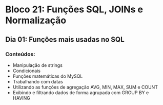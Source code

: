 # Bloco 21: Funções SQL, JOINs e Normalização
## Dia 01: Funções mais usadas no SQL
### Conteúdos:

* Manipulação de strings
* Condicionais
* Funções matemáticas do MySQL
* Trabalhando com datas
* Utilizando as funções de agregação AVG, MIN, MAX, SUM e COUNT
* Exibindo e filtrando dados de forma agrupada com GROUP BY e HAVING
